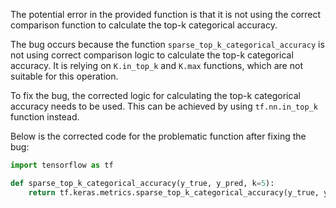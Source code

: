 The potential error in the provided function is that it is not using the correct comparison function to calculate the top-k categorical accuracy.

The bug occurs because the function `sparse_top_k_categorical_accuracy` is not using correct comparison logic to calculate the top-k categorical accuracy. It is relying on `K.in_top_k` and `K.max` functions, which are not suitable for this operation.

To fix the bug, the corrected logic for calculating the top-k categorical accuracy needs to be used. This can be achieved by using `tf.nn.in_top_k` function instead.

Below is the corrected code for the problematic function after fixing the bug:

```python
import tensorflow as tf

def sparse_top_k_categorical_accuracy(y_true, y_pred, k=5):
    return tf.keras.metrics.sparse_top_k_categorical_accuracy(y_true, y_pred, k)
```